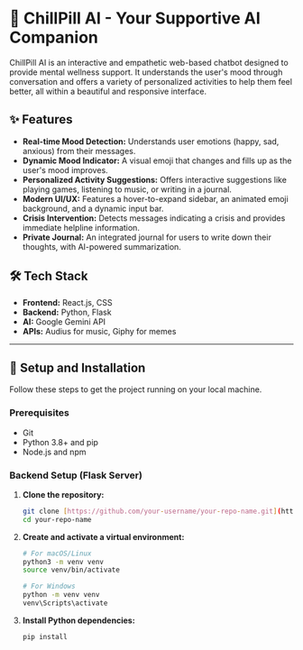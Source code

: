# 🧠 ChillPill AI - Your Supportive AI Companion

ChillPill AI is an interactive and empathetic web-based chatbot designed to provide mental wellness support. It understands the user's mood through conversation and offers a variety of personalized activities to help them feel better, all within a beautiful and responsive interface.

## ✨ Features

* **Real-time Mood Detection:** Understands user emotions (happy, sad, anxious) from their messages.
* **Dynamic Mood Indicator:** A visual emoji that changes and fills up as the user's mood improves.
* **Personalized Activity Suggestions:** Offers interactive suggestions like playing games, listening to music, or writing in a journal.
* **Modern UI/UX:** Features a hover-to-expand sidebar, an animated emoji background, and a dynamic input bar.
* **Crisis Intervention:** Detects messages indicating a crisis and provides immediate helpline information.
* **Private Journal:** An integrated journal for users to write down their thoughts, with AI-powered summarization.

## 🛠️ Tech Stack

* **Frontend:** React.js, CSS
* **Backend:** Python, Flask
* **AI:** Google Gemini API
* **APIs:** Audius for music, Giphy for memes

---

## 🚀 Setup and Installation

Follow these steps to get the project running on your local machine.

### Prerequisites

* Git
* Python 3.8+ and pip
* Node.js and npm

### Backend Setup (Flask Server)

1.  **Clone the repository:**
    ```sh
    git clone [https://github.com/your-username/your-repo-name.git](https://github.com/your-username/your-repo-name.git)
    cd your-repo-name
    ```

2.  **Create and activate a virtual environment:**
    ```sh
    # For macOS/Linux
    python3 -m venv venv
    source venv/bin/activate

    # For Windows
    python -m venv venv
    venv\Scripts\activate
    ```

3.  **Install Python dependencies:**
    ```sh
    pip install
